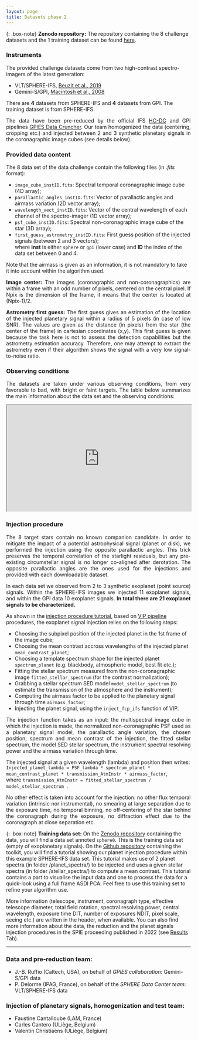 ```yaml
---
layout: page
title: Datasets phase 2
---
```



{: .box-note}
**Zenodo repository:** The repository containing the 8 challenge datasets and the 1 training dataset can be found [here](https://zenodo.org/record/6902628). 

### Instruments 
The provided challenge datasets come from two high-contrast spectro-imagers of the latest generation:

* VLT/SPHERE-IFS, [Beuzit et al., 2019](https://ui.adsabs.harvard.edu/link_gateway/2019A%26A...631A.155B/PUB_PDF)
* Gemini-S/GPI, [Macintosh et al., 2008](https://www.spiedigitallibrary.org/conference-proceedings-of-spie/7015/1/The-Gemini-Planet-Imager--from-science-to-design-to/10.1117/12.788083.full) 

There are **4** datasets from SPHERE-IFS and **4** datasets from GPI. The training dataset is from SPHERE-IFS.

<p style='text-align: justify;'>The data have been pre-reduced by the official IFS <a href="https://ui.adsabs.harvard.edu/abs/2017sf2a.conf..347D/abstract">HC-DC</a> and GPI pipelines <a href="[https://ui.adsabs.harvard.edu/abs/2017sf2a.conf..347D/abstract](https://ui.adsabs.harvard.edu/abs/2017SPIE10400E..26W/abstract)">GPIES Data Cruncher</a>. Our team homogenized the data (centering, cropping etc.) and injected between 2 and 3 synthetic planetary signals in the coronagraphic image cubes (see details below).</p>

### Provided data content
The 8 data set of the data challenge contain the following files (in *.fits* format):
 * ``image_cube_instID.fits``: Spectral temporal coronagraphic image cube (4D array);
 * ``parallactic_angles_instID.fits``: Vector of parallactic angles and airmass variation (2D vector array);
 * ``wavelength_vect_instID.fits``: Vector of the central wavelength of each channel of the spectro-imager (1D vector array);
 * ``psf_cube_instID.fits``: Spectral non-coronagraphic image cube of the star (3D array);
 * ``first_guess_astrometry_instID.fits``: First guess position of the injected signals (between 2 and 3 vectors); <br>
 where **inst** is either `sphere` or `gpi` (lower case) and **ID** the index of the data set between 0 and 4.

Note that the airmass is given as an information, it is not mandatory to take it into account within the algorithm used.
 
<p style='text-align: justify;'>
<strong>Image center:</strong> The images (coronagraphic and non-coronagraphics) are within a frame with an odd number of pixels, centered on the central pixel. If Npix is the dimension of the frame, it means that the center is located at (Npix-1)/2.</p>

<p style='text-align: justify;'>
<strong>Astrometry first guess:</strong> The first guess gives an estimation of the location of the injected planetary signal within a radius of 5 pixels (in case of low SNR). The values are given as the distance (in pixels) from the star (the center of the frame) in cartesian coordinates (x,y). This first guess is given because the task here is not to assess the detection capabilities but the astrometry estimation accuracy. Therefore, one may attempt to extract the astrometry even if their algorithm shows the signal with a very low signal-to-noise ratio.</p>


### Observing conditions
<p style='text-align: justify;'>The datasets are taken under various observing conditions, from very favorable to bad, with bright or faint targets. 
The table below summarizes the main information about the data set and the observing conditions:</p>

<iframe 
src="https://docs.google.com/spreadsheets/d/e/2PACX-1vSAXn_qb9ul2Mt458MEUoQfPyg6qyR_ctGkOYjTo73v7YONXpWDLErtDLckinR5E6LVXvWORa0OsBcH/pubhtml?gid=1302786282&single=false"
style="width:100%; height:290px;"></iframe>


### Injection procedure
<p style='text-align: justify;'> The 8 target stars contain no known companion candidate. In order to mitigate the impact of a potential astrophysical signal (planet or disk), we performed the injection using the opposite parallactic angles. This trick preserves the temporal correlation of the starlight residuals, but any pre-existing circumstellar signal is no longer co-aligned after derotation. The opposite parallactic angles are the ones used for the injections and provided with each downloadable dataset.</p>

<p style='text-align: justify;'>In each data set we observed from 2 to 3 synthetic exoplanet (point source) signals. Within the SPHERE-IFS images we injected 11 exoplanet signals, and within the GPI data 10 exoplanet signals. 
 <strong>In total there are 21 exoplanet signals to be characterized.</strong></p>

As shown in the [injection procedure tutorial](https://github.com/exoplanet-imaging-challenge/phase2/tree/main/tutorials), based on [VIP pipeline](https://vip.readthedocs.io/en/latest/) procedures, the exoplanet signal injection relies on the following steps:

* Choosing the subpixel position of the injected planet in the 1st frame of the image cube;
* Choosing the mean contrast accross wavelengths of the injected planet `mean_contrast_planet`;
* Choosing a template spectrum shape for the injected planet `spectrum_planet` (e.g. blackbody, atmospheric model, best fit etc.);
* Fitting the stellar spectrum measured from the non-coronagraphic image `fitted_stellar_spectrum` (for the contrast normalization);
* Grabbing a stellar spectrum SED model `model_stellar_spectrum` (to estimate the transmission of the atmosphere and the instrument);
* Computing the airmass factor to be applied to the planetary signal through time `airmass_factor`;
* Injecting the planet signal, using the `inject_fcp_ifs` function of VIP. <br>

<p style='text-align: justify;'>The injection function takes as an input: the multispectral image cube in which the injection is made, the normalized non-coronagraphic PSF used as a planetary signal model, the parallactic angle variation, the chosen position, spectrum and mean contrast of the injection, the fitted stellar spectrum, the model SED stellar spectrum, the instrument spectral resolving power and the airmass variation through time.</p>

The injected signal at a given wavelength (lambda) and position then writes: <br>
`Injected_planet_lambda = PSF_lambda * spectrum_planet * mean_contrast_planet * transmission_AtmInstr * airmass_factor`, <br>
where `transmission_AtmInstr = fitted_stellar_spectrum / model_stellar_spectrum `.

<p style='text-align: justify;'>No other effect is taken into account for the injection: no other flux temporal variation (intrinsic nor instrumental), no smearing at large separation due to the exposure time, no temporal binning, no off-centering of the star behind the coronagraph during the exposure, no diffraction effect due to the coronagraph at close separation etc.</p>


{: .box-note}
**Training data set:** On the [Zenodo repository](https://zenodo.org/record/6902628) containing the data, you will find a data set annoted `sphere0`. This is the training data set (empty of exoplanetary signals). On the [Github repository](https://github.com/exoplanet-imaging-challenge/phase2/tree/main/tutorials) containing the toolkit, you will find a tutorial showing our planet injection procedure within this example SPHERE-IFS data set. This tutorial makes use of 2 planet spectra (in folder /planet_spectra/) to be injected and uses a given stellar spectra (in folder /stellar_spectra/) to compute a mean contrast. This tutorial contains a part to visualise the input data and one to process the data for a quick-look using a full frame ASDI PCA. Feel free to use this training set to refine your algorithm use.


<link rel="stylesheet" href="https://www.w3schools.com/w3css/4/w3.css">
<link rel="stylesheet" href="https://www.w3schools.com/lib/w3-colors-2021.css">
<div class="w3-panel w3-2021-cerulean w3-round-large w3-border">
  <p> More information (telescope, instrument, coronagraph type, effective telescope diameter, total field rotation, spectral resolving power, central wavelength, exposure time DIT, number of exposures NDIT, pixel scale, seeing etc.) are written in the header, when available. You can also find more information about the data, the reduction and the planet signals injection procedures in the SPIE proceeding published in 2022 (see <a href="https://exoplanet-imaging-challenge.github.io/publi2/">Results</a> Tab).</p>
</div>


*** 

### Data and pre-reduction team:
* J.-B. Ruffio (Caltech, USA), on behalf of *GPIES collaboration*: Gemini-S/GPI data
* P. Delorme (IPAG, France), on behalf of the *SPHERE Data Center team*: VLT/SPHERE-IFS data

### Injection of planetary signals, homogenization and test team:
* Faustine Cantalloube (LAM, France)
* Carles Cantero (ULiège, Belgium)
* Valentin Christiaens (ULiège, Belgium)
